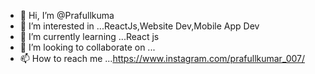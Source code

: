 - 👋 Hi, I’m @Prafullkuma
- 👀 I’m interested in ...ReactJs,Website Dev,Mobile App Dev
- 🌱 I’m currently learning ...React js
- 💞️ I’m looking to collaborate on ...
- 📫 How to reach me ...https://www.instagram.com/prafullkumar_007/

<!---
Prafullkuma/Prafullkuma is a ✨ special ✨ repository because its `README.md` (this file) appears on your GitHub profile.
You can click the Preview link to take a look at your changes.
--->
